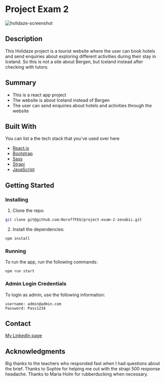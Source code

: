 # Project Exam 2
![holidaze-screenshot](https://user-images.githubusercontent.com/30080788/196009114-9f099635-4cdd-4a98-9ce4-fe98afbf8d42.PNG)

## Description

This Holidaze project is a tourist website where the user can book hotels and send enquiries about exploring different activities during their stay in Iceland. So this is not a site about Bergen, but Iceland instead after checking with tutors.

## Summary

- This is a react app project
- The website is about Iceland instead of Bergen
- The user can send enquiries about hotels and activities through the website

## Built With

You can list a the tech stack that you've used over here

- [React.js](https://reactjs.org/)
- [Bootstrap](https://getbootstrap.com)
- [Sass](https://sass-lang.com/)
- [Strapi](https://strapi.io/)
- [JavaScript](https://www.javascript.com/)

## Getting Started

### Installing

1. Clone the repo:

```bash
git clone git@github.com:NoroffFEU/project-exam-2-zenabii.git
```

2. Install the dependencies:

```
npm install
```

### Running

To run the app, run the following commands:

```
npm run start
```

### Admin Login Credentials

To login as admin, use the following information:

```
username: admin@admin.com
Password: Pass1234
```


## Contact

[My LinkedIn page](https://www.linkedin.com/in/maria-eilertsen-1272a8175/)


## Acknowledgments

Big thanks to the teachers who responded fast when I had questions about the brief.
Thanks to Sophie for helping me out with the strapi 500 response headache.
Thanks to Maria Holm for rubberducking when necessary.
